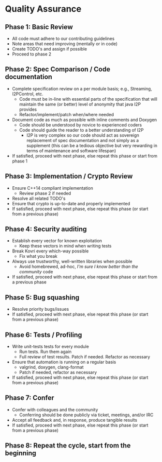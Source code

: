 # Quality Assurance

## Phase 1: Basic Review

- All code must adhere to our contributing guidelines
- Note areas that need improving (mentally or in code)
- Create TODO's and assign if possible
- Proceed to phase 2

## Phase 2: Spec Comparison / Code documentation

- Complete specification review on a per module basis; e.g., Streaming, I2PControl, etc.
  - Code must be in-line with essential parts of the specification that will maintain the same (or better) level of anonymity that java I2P provides
  - Refactor/implement/patch when/where needed
- Document code as much as possible with inline comments and Doxygen
  - Code should be understood by novice to experienced coders
  - Code should guide the reader to a better understanding of I2P
    - I2P is very complex so our code should act as sovereign replacement of spec documentation and not simply as a supplement (this can be a tedious objective but very rewarding in terms of maintenance and software lifespan)
- If satisfied, proceed with next phase, else repeat this phase or start from phase 1

## Phase 3: Implementation / Crypto Review

- Ensure C++14 compliant implementation
  - Review phase 2 if needed
- Resolve all related TODO's
- Ensure that crypto is up-to-date and properly implemented
- If satisfied, proceed with next phase, else repeat this phase (or start from a previous phase)

## Phase 4: Security auditing

- Establish every vector for known exploitation
  - Keep these vectors in mind when writing tests
- Break Kovri every which-way possible
  - Fix what you break
- Always use trustworthy, well-written libraries when possible
  - Avoid homebrewed, ad-hoc, *I'm sure I know better than the community* code
- If satisfied, proceed with next phase, else repeat this phase or start from a previous phase

## Phase 5: Bug squashing

- Resolve priority bugs/issues
- If satisfied, proceed with next phase, else repeat this phase (or start from a previous phase)

## Phase 6: Tests / Profiling

- Write unit-tests tests for every module
  - Run tests. Run them again
  - Full review of test results. Patch if needed. Refactor as necessary
- Ensure that automation is running on a regular basis
  - valgrind, doxygen, clang-format
  - Patch if needed, refactor as necessary
- If satisfied, proceed with next phase, else repeat this phase (or start from a previous phase)

## Phase 7: Confer

- Confer with colleagues and the community
  - Conferring should be done publicly via ticket, meetings, and/or IRC
- Accept all feedback and, in response, produce tangible results
- If satisfied, proceed with next phase, else repeat this phase (or start from a previous phase)

## Phase 8: Repeat the cycle, start from the beginning

